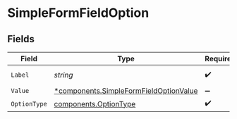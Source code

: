 # SimpleFormFieldOption


## Fields

| Field                                                                                           | Type                                                                                            | Required                                                                                        | Description                                                                                     | Example                                                                                         |
| ----------------------------------------------------------------------------------------------- | ----------------------------------------------------------------------------------------------- | ----------------------------------------------------------------------------------------------- | ----------------------------------------------------------------------------------------------- | ----------------------------------------------------------------------------------------------- |
| `Label`                                                                                         | *string*                                                                                        | :heavy_check_mark:                                                                              | N/A                                                                                             | General Channel                                                                                 |
| `Value`                                                                                         | [*components.SimpleFormFieldOptionValue](../../models/components/simpleformfieldoptionvalue.md) | :heavy_minus_sign:                                                                              | N/A                                                                                             |                                                                                                 |
| `OptionType`                                                                                    | [components.OptionType](../../models/components/optiontype.md)                                  | :heavy_check_mark:                                                                              | N/A                                                                                             |                                                                                                 |